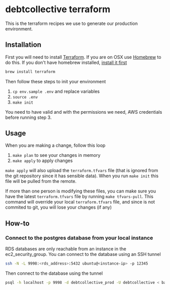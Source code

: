 # debtcollective terraform

This is the terraform recipes we use to generate our production
environment.

## Installation

First you will need to install [Terraform](https://www.terraform.io/intro/getting-started/install.html). If you are on OSX use [Homebrew](https://brew.sh/) to do this. If you don't have homebrew installed, [install it first](https://brew.sh/)

```bash
brew install terraform
```

Then follow these steps to init your environment

1. `cp env.sample .env` and replace variables
2. `source .env`
3. `make init`

You need to have valid and with the permissions we need, AWS credentials before running step 3.

## Usage

When you are making a change, follow this loop

1. `make plan` to see your changes in memory
2. `make apply` to apply changes

`make apply` will also upload the `terraform.tfvars` file (that is
ignored from the git repository since it has sensible data). When you
run `make init` this file will be pulled from the remote.

If more than one person is modifying these files, you can make sure you
have the latest `terraform.tfvars` file by running `make tfvars-pull`.
This command will override your local `terraform.tfvars` file, and since
is not commited to git, you will lose your changes (if any)

## How-to

### Connect to the postgres database from your local instance
RDS databases are only reachable from an instance in the
ec2_security_group. You can connect to the database using an SSH tunnel

```bash
ssh -N -L 9998:<rds_address>:5432 ubuntu@<instance-ip> -p 12345
```

Then connect to the database using the tunnel

```bash
psql -h localhost -p 9998 -d debtcollective_prod -U debtcollective < backup.sql
```
